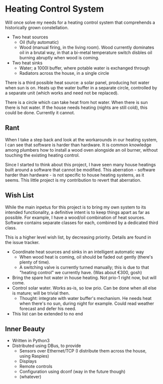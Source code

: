 Heating Control System
======================

Will once solve my needs for a heating control system that comprehends
a historically grown constellation.

* Two heat sources
  * Oil (fully automatic)
  * Wood (manual firing, in the living room). Wood currently dominates oil in a brutal way, in that a bi-metal temperature switch disbles oil burning abruptly when wood is coming.
* Two heat sinks
  * Water; a 1000l buffer, where potable water is exchanged through
  * Radiators across the house, in a single circle

There is a third possible heat source: a solar panel, producing hot
water when sun is on. Heats up the water buffer in a separate circle,
controlled by a separate unit (which works and need not be replaced).

There is a circle which can take heat from hot water. When there is
sun there is hot water. If the house needs heating (nights are still
cold), this could be done. Currently it cannot.

Rant
----

When I take a step back and look at the workarounds in our heating
system, I can see that software is harder than hardware. It is common
knowledge among plumbers how to install a wood oven alongside an oil
burner, without touching the existing heating control.

Since I started to think about this project, I have seen many house
heatings built around a software that cannot be modified. This
aberration - software harder than hardware - is not specific to house
heating systems, as it seems. This little project is my contribution
to revert that aberration.

Wish List
---------

While the main inpetus for this project is to bring my own system to
its intended functionality, a definitive intent is to keep things
apart as far as possible. For example, I have a wood/oil combination
of heat sources. Software contains separate classes for each, combined
by a dedicated third class.

This is a higher level wish list, by decreasing priority. Details are
found in the issue tracker.

* Coordinate heat sources and sinks in an intelligent automatic way
  * When wood heat is coming, oil should be faded out gently (there's plenty of time).
  * A switching valve is currently turned manually; this is due to that "heating control" we currently have. (Was about €300, gosh)
* Bring the spare hot water in house heating. Not prio-1 right now, but will come.
* Control solar water. Works as-is, so low prio. Can be done when all else is mature; will be trivial then.
  * Thought: integrate with water buffer's mechanism. He needs heat when there's no sun, during night for example. Could read weather forecast and defer his need.
* This list can be extended to no end

Inner Beauty
------------

* Written in Python3
* Distributed using DBus, to provide
  * Sensors over Ethernet/TCP (I distribute them across the house, using Raspies)
  * Displays
  * Remote controls
  * Configuration using dconf (way in the future though)
  * (whatever)
